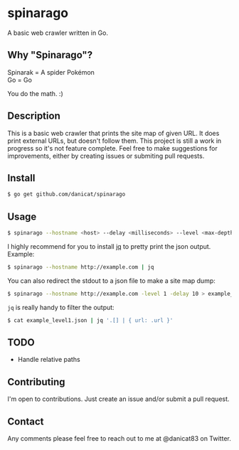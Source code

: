 # spinarago

A basic web crawler written in Go.

## Why "Spinarago"?

Spinarak = A spider Pokémon  
Go = Go

You do the math. :)

## Description

This is a basic web crawler that prints the site map of given URL. It does print external URLs, but doesn't follow them. This project is still a work in progress so
it's not feature complete. Feel free to make suggestions for improvements, either by creating issues or submiting pull requests.

## Install

```sh
$ go get github.com/danicat/spinarago
```

## Usage

```sh
$ spinarago --hostname <host> --delay <milliseconds> --level <max-depth>
```

I highly recommend for you to install [jq](https://stedolan.github.io/jq/) to pretty print the json output. Example:

```sh
$ spinarago --hostname http://example.com | jq
```

You can also redirect the stdout to a json file to make a site map dump:

```sh
$ spinarago --hostname http://example.com -level 1 -delay 10 > example_level1.json
```

`jq` is really handy to filter the output:

```sh
$ cat example_level1.json | jq '.[] | { url: .url }'
```

## TODO

- Handle relative paths

## Contributing

I'm open to contributions. Just create an issue and/or submit a pull request.

## Contact

Any comments please feel free to reach out to me at @danicat83 on Twitter.
